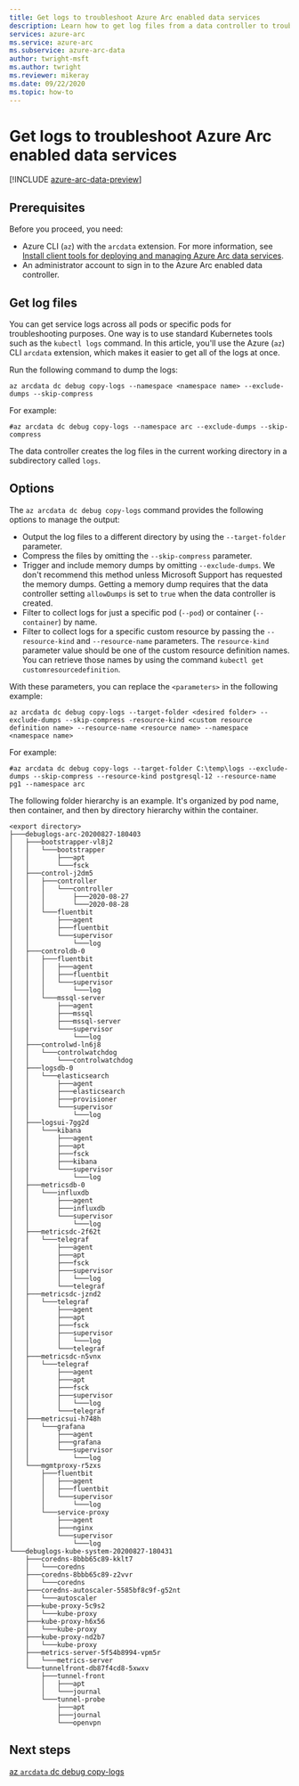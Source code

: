 ```yaml
---
title: Get logs to troubleshoot Azure Arc enabled data services
description: Learn how to get log files from a data controller to troubleshoot Azure Arc enabled data services.
services: azure-arc
ms.service: azure-arc
ms.subservice: azure-arc-data
author: twright-msft
ms.author: twright
ms.reviewer: mikeray
ms.date: 09/22/2020
ms.topic: how-to
---
```


# Get logs to troubleshoot Azure Arc enabled data services

[!INCLUDE [azure-arc-data-preview](../../../includes/azure-arc-data-preview.md)]

## Prerequisites

Before you proceed, you need:

* Azure CLI (`az`) with the `arcdata` extension. For more information, see [Install client tools for deploying and managing Azure Arc data services](./install-client-tools.md).
* An administrator account to sign in to the Azure Arc enabled data controller.

## Get log files

You can get service logs across all pods or specific pods for troubleshooting purposes. One way is to use standard Kubernetes tools such as the `kubectl logs` command. In this article, you'll use the Azure (`az`) CLI `arcdata` extension, which makes it easier to get all of the logs at once.

Run the following command to dump the logs:

   ```console
   az arcdata dc debug copy-logs --namespace <namespace name> --exclude-dumps --skip-compress
   ```

   For example:

   ```console
   #az arcdata dc debug copy-logs --namespace arc --exclude-dumps --skip-compress
   ```

The data controller creates the log files in the current working directory in a subdirectory called `logs`. 

## Options

The `az arcdata dc debug copy-logs` command provides the following options to manage the output:

* Output the log files to a different directory by using the `--target-folder` parameter.
* Compress the files by omitting the `--skip-compress` parameter.
* Trigger and include memory dumps by omitting `--exclude-dumps`. We don't recommend this method unless Microsoft Support has requested the memory dumps. Getting a memory dump requires that the data controller setting `allowDumps` is set to `true` when the data controller is created.
* Filter to collect logs for just a specific pod (`--pod`) or container (`--container`) by name.
* Filter to collect logs for a specific custom resource by passing the `--resource-kind` and `--resource-name` parameters. The `resource-kind` parameter value should be one of the custom resource definition names. You can retrieve those names by using the command `kubectl get customresourcedefinition`.

With these parameters, you can replace the `<parameters>` in the following example: 

```azurecli
az arcdata dc debug copy-logs --target-folder <desired folder> --exclude-dumps --skip-compress -resource-kind <custom resource definition name> --resource-name <resource name> --namespace <namespace name>
```

For example:

```console
#az arcdata dc debug copy-logs --target-folder C:\temp\logs --exclude-dumps --skip-compress --resource-kind postgresql-12 --resource-name pg1 --namespace arc
```

The following folder hierarchy is an example. It's organized by pod name, then container, and then by directory hierarchy within the container.

```output
<export directory>
├───debuglogs-arc-20200827-180403
│   ├───bootstrapper-vl8j2
│   │   └───bootstrapper
│   │       ├───apt
│   │       └───fsck
│   ├───control-j2dm5
│   │   ├───controller
│   │   │   └───controller
│   │   │       ├───2020-08-27
│   │   │       └───2020-08-28
│   │   └───fluentbit
│   │       ├───agent
│   │       ├───fluentbit
│   │       └───supervisor
│   │           └───log
│   ├───controldb-0
│   │   ├───fluentbit
│   │   │   ├───agent
│   │   │   ├───fluentbit
│   │   │   └───supervisor
│   │   │       └───log
│   │   └───mssql-server
│   │       ├───agent
│   │       ├───mssql
│   │       ├───mssql-server
│   │       └───supervisor
│   │           └───log
│   ├───controlwd-ln6j8
│   │   └───controlwatchdog
│   │       └───controlwatchdog
│   ├───logsdb-0
│   │   └───elasticsearch
│   │       ├───agent
│   │       ├───elasticsearch
│   │       ├───provisioner
│   │       └───supervisor
│   │           └───log
│   ├───logsui-7gg2d
│   │   └───kibana
│   │       ├───agent
│   │       ├───apt
│   │       ├───fsck
│   │       ├───kibana
│   │       └───supervisor
│   │           └───log
│   ├───metricsdb-0
│   │   └───influxdb
│   │       ├───agent
│   │       ├───influxdb
│   │       └───supervisor
│   │           └───log
│   ├───metricsdc-2f62t
│   │   └───telegraf
│   │       ├───agent
│   │       ├───apt
│   │       ├───fsck
│   │       ├───supervisor
│   │       │   └───log
│   │       └───telegraf
│   ├───metricsdc-jznd2
│   │   └───telegraf
│   │       ├───agent
│   │       ├───apt
│   │       ├───fsck
│   │       ├───supervisor
│   │       │   └───log
│   │       └───telegraf
│   ├───metricsdc-n5vnx
│   │   └───telegraf
│   │       ├───agent
│   │       ├───apt
│   │       ├───fsck
│   │       ├───supervisor
│   │       │   └───log
│   │       └───telegraf
│   ├───metricsui-h748h
│   │   └───grafana
│   │       ├───agent
│   │       ├───grafana
│   │       └───supervisor
│   │           └───log
│   └───mgmtproxy-r5zxs
│       ├───fluentbit
│       │   ├───agent
│       │   ├───fluentbit
│       │   └───supervisor
│       │       └───log
│       └───service-proxy
│           ├───agent
│           ├───nginx
│           └───supervisor
│               └───log
└───debuglogs-kube-system-20200827-180431
    ├───coredns-8bbb65c89-kklt7
    │   └───coredns
    ├───coredns-8bbb65c89-z2vvr
    │   └───coredns
    ├───coredns-autoscaler-5585bf8c9f-g52nt
    │   └───autoscaler
    ├───kube-proxy-5c9s2
    │   └───kube-proxy
    ├───kube-proxy-h6x56
    │   └───kube-proxy
    ├───kube-proxy-nd2b7
    │   └───kube-proxy
    ├───metrics-server-5f54b8994-vpm5r
    │   └───metrics-server
    └───tunnelfront-db87f4cd8-5xwxv
        ├───tunnel-front
        │   ├───apt
        │   └───journal
        └───tunnel-probe
            ├───apt
            ├───journal
            └───openvpn
```

## Next steps

[az `arcdata` dc debug copy-logs](/sql/azdata/reference/reference-azdata-arc-dc-debug#azdata-arc-dc-debug-copy-logs?toc=/azure/azure-arc/data/toc.json&bc=/azure/azure-arc/data/breadcrumb/toc.json)
